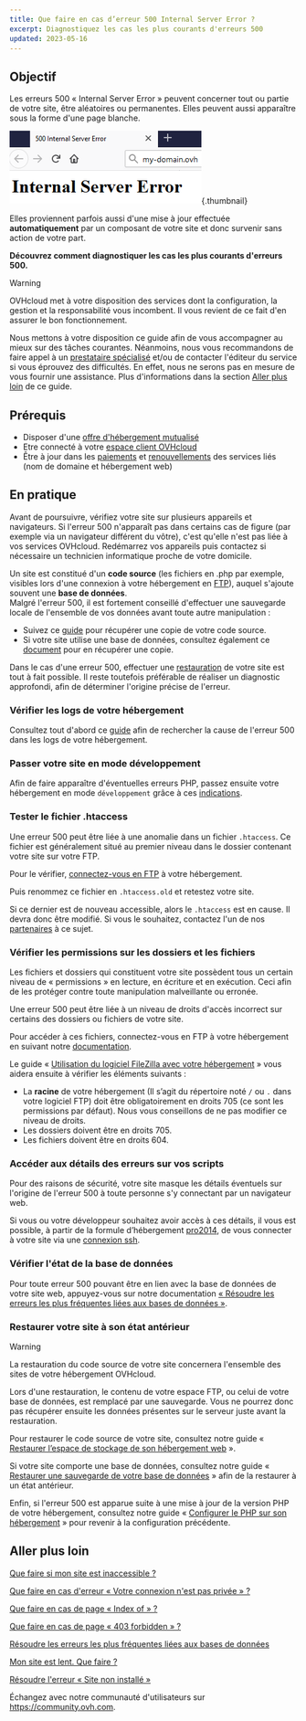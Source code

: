 ```yaml
---
title: Que faire en cas d’erreur 500 Internal Server Error ?
excerpt: Diagnostiquez les cas les plus courants d'erreurs 500
updated: 2023-05-16
---
```


## Objectif

Les erreurs 500 « Internal Server Error » peuvent concerner tout ou partie de votre site, être aléatoires ou permanentes. Elles peuvent aussi apparaître sous la forme d'une page blanche.

![error500](images/error-500-2.png){.thumbnail}

Elles proviennent parfois aussi d'une mise à jour effectuée **automatiquement** par un composant de votre site et donc survenir sans action de votre part.

**Découvrez comment diagnostiquer les cas les plus courants d'erreurs 500.**

> [!warning]
> OVHcloud met à votre disposition des services dont la configuration, la gestion et la responsabilité vous incombent. Il vous revient de ce fait d'en assurer le bon fonctionnement.
>
> Nous mettons à votre disposition ce guide afin de vous accompagner au mieux sur des tâches courantes. Néanmoins, nous vous recommandons de faire appel à un [prestataire spécialisé](https://partner.ovhcloud.com/fr-ca/directory/) et/ou de contacter l'éditeur du service si vous éprouvez des difficultés. En effet, nous ne serons pas en mesure de vous fournir une assistance. Plus d'informations dans la section [Aller plus loin](#gofurther) de ce guide.

## Prérequis

- Disposer d'une [offre d'hébergement mutualisé](https://www.ovhcloud.com/fr-ca/web-hosting/)
- Etre connecté à votre [espace client OVHcloud](https://ca.ovh.com/auth/?action=gotomanager&from=https://www.ovh.com/ca/fr/&ovhSubsidiary=qc)
- Être à jour dans les [paiements](/pages/account/billing/invoice_management#pay-bills) et [renouvellements](/pages/account/billing/how_to_use_automatic_renewal#renewal-management) des services liés (nom de domaine et hébergement web)

## En pratique

Avant de poursuivre, vérifiez votre site sur plusieurs appareils et navigateurs. Si l'erreur 500 n'apparaît pas dans certains cas de figure (par exemple via un navigateur différent du vôtre), c'est qu'elle n'est pas liée à vos services OVHcloud. Redémarrez vos appareils puis contactez si nécessaire un technicien informatique proche de votre domicile.

Un site est constitué d'un **code source** (les fichiers en .php par exemple, visibles lors d'une connexion à votre hébergement en [FTP](/pages/web_cloud/web_hosting/ftp_connection)), auquel s'ajoute souvent une **base de données**.
<br>Malgré l'erreur 500, il est fortement conseillé d'effectuer une sauvegarde locale de l'ensemble de vos données avant toute autre manipulation :

- Suivez ce [guide](/pages/web_cloud/web_hosting/ftp_filezilla_user_guide) pour récupérer une copie de votre code source.
- Si votre site utilise une base de données, consultez également ce [document](/pages/web_cloud/web_hosting/sql_database_export) pour en récupérer une copie.

Dans le cas d'une erreur 500, effectuer une [restauration](#restore) de votre site est tout à fait possible. Il reste toutefois préférable de réaliser un diagnostic approfondi, afin de déterminer l'origine précise de l'erreur.

### Vérifier les logs de votre hébergement

Consultez tout d'abord ce [guide](/pages/web_cloud/web_hosting/logs_and_statistics) afin de rechercher la cause de l'erreur 500 dans les logs de votre hébergement.

### Passer votre site en mode développement

Afin de faire apparaître d'éventuelles erreurs PHP, passez ensuite votre hébergement en mode `développement` grâce à ces [indications](/pages/web/hosting/ovhconfig_modify_system_runtime#modifier-la-configuration-de-lhebergement-web-depuis-lespace-client).

### Tester le fichier .htaccess

Une erreur 500 peut être liée à une anomalie dans un fichier `.htaccess`. Ce fichier est généralement situé au premier niveau dans le dossier contenant votre site sur votre FTP.

Pour le vérifier, [connectez-vous en FTP](/pages/web_cloud/web_hosting/ftp_connection) à votre hébergement.

Puis renommez ce fichier en `.htaccess.old` et retestez votre site.

Si ce dernier est de nouveau accessible, alors le `.htaccess` est en cause. Il devra donc être modifié. Si vous le souhaitez, contactez l'un de nos [partenaires](https://partner.ovhcloud.com/fr-ca/directory/) à ce sujet.

### Vérifier les permissions sur les dossiers et les fichiers

Les fichiers et dossiers qui constituent votre site possèdent tous un certain niveau de « permissions » en lecture, en écriture et en exécution. Ceci afin de les protéger contre toute manipulation malveillante ou erronée.

Une erreur 500 peut être liée à un niveau de droits d'accès incorrect sur certains des dossiers ou fichiers de votre site.

Pour accéder à ces fichiers, connectez-vous en FTP à votre hébergement en suivant notre [documentation](/pages/web_cloud/web_hosting/ftp_connection).

Le guide « [Utilisation du logiciel FileZilla avec votre hébergement](/pages/web/hosting/ftp_filezilla_user_guide#droits-des-fichiers-dossiers) » vous aidera ensuite à vérifier les éléments suivants :

- La **racine** de votre hébergement (Il s’agit du répertoire noté `/` ou `.` dans votre logiciel FTP) doit être obligatoirement en droits 705 (ce sont les permissions par défaut). Nous vous conseillons de ne pas modifier ce niveau de droits.
- Les dossiers doivent être en droits 705.
- Les fichiers doivent être en droits 604.

### Accéder aux détails des erreurs sur vos scripts

Pour des raisons de sécurité, votre site masque les détails éventuels sur l'origine de l'erreur 500 à toute personne s'y connectant par un navigateur web.

Si vous ou votre développeur souhaitez avoir accès à ces détails, il vous est possible, à partir de la formule d’hébergement [pro2014](https://www.ovhcloud.com/fr-ca/web-hosting/professional-offer/), de vous connecter à votre site via une [connexion ssh](/pages/web_cloud/web_hosting/ssh_on_webhosting).

### Vérifier l'état de la base de données

Pour toute erreur 500 pouvant être en lien avec la base de données de votre site web, appuyez-vous sur notre documentation [« Résoudre les erreurs les plus fréquentes liées aux bases de données »](/pages/web_cloud/web_hosting/diagnosis_database_errors).

### Restaurer votre site à son état antérieur <a name="restore"></a>

> [!warning]
> La restauration du code source de votre site concernera l'ensemble des sites de votre hébergement OVHcloud.
>
> Lors d'une restauration, le contenu de votre espace FTP, ou celui de votre base de données, est remplacé par une sauvegarde. Vous ne pourrez donc pas récupérer ensuite les données présentes sur le serveur juste avant la restauration.

Pour restaurer le code source de votre site, consultez notre guide « [Restaurer l’espace de stockage de son hébergement web](/pages/web_cloud/web_hosting/ftp_save_and_backup) ».

Si votre site comporte une base de données, consultez notre guide « [Restaurer une sauvegarde de votre base de données](/pages/web/hosting/sql_importing_mysql_database#restaurer-une-sauvegarde-depuis-lespace-client) » afin de la restaurer à un état antérieur.

Enfin, si l'erreur 500 est apparue suite à une mise à jour de la version PHP de votre hébergement, consultez notre guide « [Configurer le PHP sur son hébergement](/pages/web_cloud/web_hosting/configure_your_web_hosting) » pour revenir à la configuration précédente.

## Aller plus loin <a name="gofurther"></a>

[Que faire si mon site est inaccessible ?](/pages/web_cloud/web_hosting/diagnostic-website-not-accessible)

[Que faire en cas d'erreur « Votre connexion n'est pas privée » ?](/pages/web_cloud/web_hosting/diagnostic-not-secured)

[Que faire en cas de page « Index of » ?](/pages/web_cloud/web_hosting/diagnostic-index-of)

[Que faire en cas de page « 403 forbidden » ?](/pages/web_cloud/web_hosting/diagnostic_403_forbidden)

[Résoudre les erreurs les plus fréquentes liées aux bases de données](/pages/web_cloud/web_hosting/diagnosis_database_errors)

[Mon site est lent. Que faire ?](/pages/web_cloud/web_hosting/diagnostic_slownesses)

[Résoudre l'erreur « Site non installé »](/pages/web_cloud/web_hosting/multisites_website_not_installed)

Échangez avec notre communauté d'utilisateurs sur <https://community.ovh.com>.
